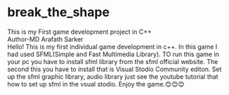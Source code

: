 # break_the_shape
This is my First game development project in C++<br>
Author-MD Arafath Sarker<br>
Hello! This is my first individual game development in c++. In this game I had used SFML(Simple and Fast Multimedia Library). 
TO run this game in your pc you have to install sfml library from the sfml official website. The second this you have to install
that is Visual Stodio Community editon. Set up the sfml graphic library, audio library just see the youtube tutorial that how to set up sfml in the vsual stodio. Enjoy the game.😊😊😊

